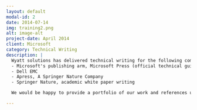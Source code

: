 ```yaml
---
layout: default
modal-id: 2
date: 2014-07-14
img: training2.png
alt: image-alt
project-date: April 2014
client: Microsoft
category: Technical Writing
description: |
  Wyatt solutions has delivered technical writing for the following companies:
  - Microsoft's publishing arm, Microsoft Press (official technical guides that are widely used)
  - Dell EMC
  - Apress, A Springer Nature Company
  - Springer Nature, academic white paper writing

  We would be happy to provide a portfolio of our work and references upon request.

---
```

